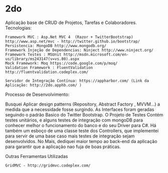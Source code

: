 2do
===

Aplicação base de CRUD de Projetos, Tarefas e Colaboradores.
Tecnologias:
	
	Framework MVC : Asp.Net MVC 4  (Razor + TwitterBootstrap) http://www.asp.net/mvc - http://twitter.github.io/bootstrap/
	Persistencia: MongoDB http://www.mongodb.org/
	Framework Injeção de Dependencias: Ninject http://www.ninject.org/
	Framework Testes : MSUnit http://msdn.microsoft.com/en-us/library/ms243147(v=vs.80).aspx
	Mock Framework: Moq https://code.google.com/p/moq/
	Validation Framework : FluentValidation http://fluentvalidation.codeplex.com/
	
	Servidor de Integração Contínua: https://appharbor.com/ (Link da Aplicação: http://2do.apphb.com/ )
	
	
Processo de Desenvolvimento: 	

Busquei Aplicar design patterns (Repository, Abstract Factory , MVVM...) a medida que a necessidade fosse surgindo. As Interfaces foram geradas seguindo o padrão Basico do Twitter Bootstrap. O Projeto de Testes Contém testes unitários, e alguns testes de integração com mongoDB para conhecer melhor o funcionamento do banco e do seu Driver para C#. Há também um esboço de uma classe teste dos Controllers, que implementei para servir de uma base caso mais testes de integração sejam desenvolvidos. No Mais, dediquei maior tempo ao back-end da aplicação para garantir que a aplicação nao fuja de boas práticas. 

Outras Ferramentas Utilizadas 

	GridMVC - http://gridmvc.codeplex.com/

	
	